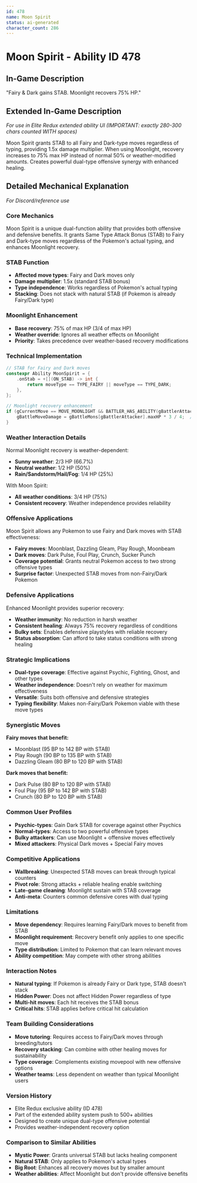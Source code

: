 ```yaml
---
id: 478
name: Moon Spirit
status: ai-generated
character_count: 286
---
```


# Moon Spirit - Ability ID 478

## In-Game Description
"Fairy & Dark gains STAB. Moonlight recovers 75% HP."

## Extended In-Game Description
*For use in Elite Redux extended ability UI (IMPORTANT: exactly 280-300 chars counted WITH spaces)*

Moon Spirit grants STAB to all Fairy and Dark-type moves regardless of typing, providing 1.5x damage multiplier. When using Moonlight, recovery increases to 75% max HP instead of normal 50% or weather-modified amounts. Creates powerful dual-type offensive synergy with enhanced healing.

## Detailed Mechanical Explanation
*For Discord/reference use*

### Core Mechanics
Moon Spirit is a unique dual-function ability that provides both offensive and defensive benefits. It grants Same Type Attack Bonus (STAB) to Fairy and Dark-type moves regardless of the Pokemon's actual typing, and enhances Moonlight recovery.

### STAB Function
- **Affected move types**: Fairy and Dark moves only
- **Damage multiplier**: 1.5x (standard STAB bonus)
- **Type independence**: Works regardless of Pokemon's actual typing
- **Stacking**: Does not stack with natural STAB (if Pokemon is already Fairy/Dark type)

### Moonlight Enhancement
- **Base recovery**: 75% of max HP (3/4 of max HP)
- **Weather override**: Ignores all weather effects on Moonlight
- **Priority**: Takes precedence over weather-based recovery modifications

### Technical Implementation
```c
// STAB for Fairy and Dark moves
constexpr Ability MoonSpirit = {
    .onStab = +[](ON_STAB) -> int { 
        return moveType == TYPE_FAIRY || moveType == TYPE_DARK; 
    },
};

// Moonlight recovery enhancement
if (gCurrentMove == MOVE_MOONLIGHT && BATTLER_HAS_ABILITY(gBattlerAttacker, ABILITY_MOON_SPIRIT)) {
    gBattleMoveDamage = gBattleMons[gBattlerAttacker].maxHP * 3 / 4;  // 75% recovery
}
```

### Weather Interaction Details
Normal Moonlight recovery is weather-dependent:
- **Sunny weather**: 2/3 HP (66.7%)
- **Neutral weather**: 1/2 HP (50%)
- **Rain/Sandstorm/Hail/Fog**: 1/4 HP (25%)

With Moon Spirit:
- **All weather conditions**: 3/4 HP (75%)
- **Consistent recovery**: Weather independence provides reliability

### Offensive Applications
Moon Spirit allows any Pokemon to use Fairy and Dark moves with STAB effectiveness:
- **Fairy moves**: Moonblast, Dazzling Gleam, Play Rough, Moonbeam
- **Dark moves**: Dark Pulse, Foul Play, Crunch, Sucker Punch
- **Coverage potential**: Grants neutral Pokemon access to two strong offensive types
- **Surprise factor**: Unexpected STAB moves from non-Fairy/Dark Pokemon

### Defensive Applications
Enhanced Moonlight provides superior recovery:
- **Weather immunity**: No reduction in harsh weather
- **Consistent healing**: Always 75% recovery regardless of conditions
- **Bulky sets**: Enables defensive playstyles with reliable recovery
- **Status absorption**: Can afford to take status conditions with strong healing

### Strategic Implications
- **Dual-type coverage**: Effective against Psychic, Fighting, Ghost, and other types
- **Weather independence**: Doesn't rely on weather for maximum effectiveness
- **Versatile**: Suits both offensive and defensive strategies
- **Typing flexibility**: Makes non-Fairy/Dark Pokemon viable with these move types

### Synergistic Moves
**Fairy moves that benefit:**
- Moonblast (95 BP to 142 BP with STAB)
- Play Rough (90 BP to 135 BP with STAB)
- Dazzling Gleam (80 BP to 120 BP with STAB)

**Dark moves that benefit:**
- Dark Pulse (80 BP to 120 BP with STAB)
- Foul Play (95 BP to 142 BP with STAB)
- Crunch (80 BP to 120 BP with STAB)

### Common User Profiles
- **Psychic-types**: Gain Dark STAB for coverage against other Psychics
- **Normal-types**: Access to two powerful offensive types
- **Bulky attackers**: Can use Moonlight + offensive moves effectively
- **Mixed attackers**: Physical Dark moves + Special Fairy moves

### Competitive Applications
- **Wallbreaking**: Unexpected STAB moves can break through typical counters
- **Pivot role**: Strong attacks + reliable healing enable switching
- **Late-game cleaning**: Moonlight sustain with STAB coverage
- **Anti-meta**: Counters common defensive cores with dual typing

### Limitations
- **Move dependency**: Requires learning Fairy/Dark moves to benefit from STAB
- **Moonlight requirement**: Recovery benefit only applies to one specific move
- **Type distribution**: Limited to Pokemon that can learn relevant moves
- **Ability competition**: May compete with other strong abilities

### Interaction Notes
- **Natural typing**: If Pokemon is already Fairy or Dark type, STAB doesn't stack
- **Hidden Power**: Does not affect Hidden Power regardless of type
- **Multi-hit moves**: Each hit receives the STAB bonus
- **Critical hits**: STAB applies before critical hit calculation

### Team Building Considerations
- **Move tutoring**: Requires access to Fairy/Dark moves through breeding/tutors
- **Recovery stacking**: Can combine with other healing moves for sustainability
- **Type coverage**: Complements existing movepool with new offensive options
- **Weather teams**: Less dependent on weather than typical Moonlight users

### Version History
- Elite Redux exclusive ability (ID 478)
- Part of the extended ability system push to 500+ abilities
- Designed to create unique dual-type offensive potential
- Provides weather-independent recovery option

### Comparison to Similar Abilities
- **Mystic Power**: Grants universal STAB but lacks healing component
- **Natural STAB**: Only applies to Pokemon's actual types
- **Big Root**: Enhances all recovery moves but by smaller amount
- **Weather abilities**: Affect Moonlight but don't provide offensive benefits